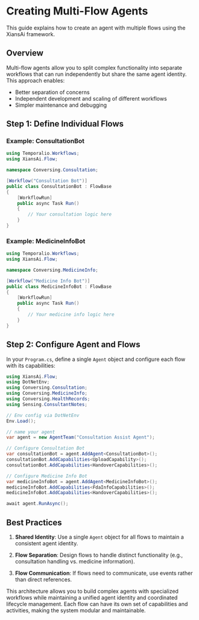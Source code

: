 # Creating Multi-Flow Agents

This guide explains how to create an agent with multiple flows using the XiansAi framework.

## Overview

Multi-flow agents allow you to split complex functionality into separate workflows that can run independently but share the same agent identity. This approach enables:

- Better separation of concerns
- Independent development and scaling of different workflows
- Simpler maintenance and debugging

## Step 1: Define Individual Flows

### Example: ConsultationBot

```csharp
using Temporalio.Workflows;
using XiansAi.Flow;

namespace Conversing.Consultation;

[Workflow("Consultation Bot")]
public class ConsultationBot : FlowBase
{
    [WorkflowRun]
    public async Task Run()
    {
        // Your consultation logic here
    }
}
```

### Example: MedicineInfoBot

```csharp
using Temporalio.Workflows;
using XiansAi.Flow;

namespace Conversing.MedicineInfo;

[Workflow("Medicine Info Bot")]
public class MedicineInfoBot : FlowBase
{
    [WorkflowRun]
    public async Task Run()
    {
        // Your medicine info logic here
    }
}
```

## Step 2: Configure Agent and Flows

In your `Program.cs`, define a single `Agent` object and configure each flow with its capabilities:

```csharp
using XiansAi.Flow;
using DotNetEnv;
using Conversing.Consultation;
using Conversing.MedicineInfo;
using Conversing.HealthRecords;
using Sensing.ConsultantNotes;

// Env config via DotNetEnv
Env.Load();

// name your agent
var agent = new AgentTeam("Consultation Assist Agent");

// Configure Consultation Bot
var consultationBot = agent.AddAgent<ConsultationBot>();
consultationBot.AddCapabilities<UploadCapability>();
consultationBot.AddCapabilities<HandoverCapabilities>();

// Configure Medicine Info Bot
var medicineInfoBot = agent.AddAgent<MedicineInfoBot>();
medicineInfoBot.AddCapabilities<FdaInfoCapabilities>();
medicineInfoBot.AddCapabilities<HandoverCapabilities>();

await agent.RunAsync();
```

## Best Practices

1. **Shared Identity**: Use a single `Agent` object for all flows to maintain a consistent agent identity.

2. **Flow Separation**: Design flows to handle distinct functionality (e.g., consultation handling vs. medicine information).

3. **Flow Communication**: If flows need to communicate, use events rather than direct references.

This architecture allows you to build complex agents with specialized workflows while maintaining a unified agent identity and coordinated lifecycle management. Each flow can have its own set of capabilities and activities, making the system modular and maintainable.

